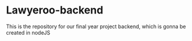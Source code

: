 # Lawyeroo-backend
This is the repository for our final year project backend, which is gonna be created in nodeJS

